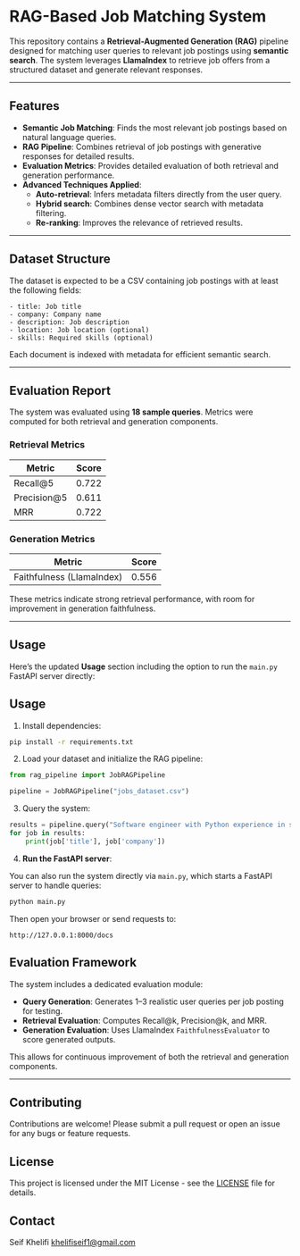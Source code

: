 # RAG-Based Job Matching System

This repository contains a **Retrieval-Augmented Generation (RAG)** pipeline designed for matching user queries to relevant job postings using **semantic search**. The system leverages **LlamaIndex** to retrieve job offers from a structured dataset and generate relevant responses.

---

## Features

- **Semantic Job Matching**: Finds the most relevant job postings based on natural language queries.
- **RAG Pipeline**: Combines retrieval of job postings with generative responses for detailed results.
- **Evaluation Metrics**: Provides detailed evaluation of both retrieval and generation performance.
- **Advanced Techniques Applied**:
  - **Auto-retrieval**: Infers metadata filters directly from the user query.
  - **Hybrid search**: Combines dense vector search with metadata filtering.
  - **Re-ranking**: Improves the relevance of retrieved results.

---

## Dataset Structure

The dataset is expected to be a CSV containing job postings with at least the following fields:

```text
- title: Job title
- company: Company name
- description: Job description
- location: Job location (optional)
- skills: Required skills (optional)
````

Each document is indexed with metadata for efficient semantic search.

---

## Evaluation Report

The system was evaluated using **18 sample queries**. Metrics were computed for both retrieval and generation components.

### Retrieval Metrics

| Metric       | Score |
| ------------ | ----- |
| Recall\@5    | 0.722 |
| Precision\@5 | 0.611 |
| MRR          | 0.722 |

### Generation Metrics

| Metric                    | Score |
| ------------------------- | ----- |
| Faithfulness (LlamaIndex) | 0.556 |

These metrics indicate strong retrieval performance, with room for improvement in generation faithfulness.

---

## Usage

Here’s the updated **Usage** section including the option to run the `main.py` FastAPI server directly:


## Usage

1. Install dependencies:

```bash
pip install -r requirements.txt
````

2. Load your dataset and initialize the RAG pipeline:

```python
from rag_pipeline import JobRAGPipeline

pipeline = JobRAGPipeline("jobs_dataset.csv")
```

3. Query the system:

```python
results = pipeline.query("Software engineer with Python experience in sales")
for job in results:
    print(job['title'], job['company'])
```

4. **Run the FastAPI server**:

You can also run the system directly via `main.py`, which starts a FastAPI server to handle queries:

```bash
python main.py
```

Then open your browser or send requests to:

```
http://127.0.0.1:8000/docs
```





## Evaluation Framework

The system includes a dedicated evaluation module:

* **Query Generation**: Generates 1–3 realistic user queries per job posting for testing.
* **Retrieval Evaluation**: Computes Recall\@k, Precision\@k, and MRR.
* **Generation Evaluation**: Uses LlamaIndex `FaithfulnessEvaluator` to score generated outputs.

This allows for continuous improvement of both the retrieval and generation components.

---

## Contributing

Contributions are welcome! Please submit a pull request or open an issue for any bugs or feature requests.

## License

This project is licensed under the MIT License - see the [LICENSE](LICENSE) file for details.

## Contact

Seif Khelifi
khelifiseif1@gmail.com



